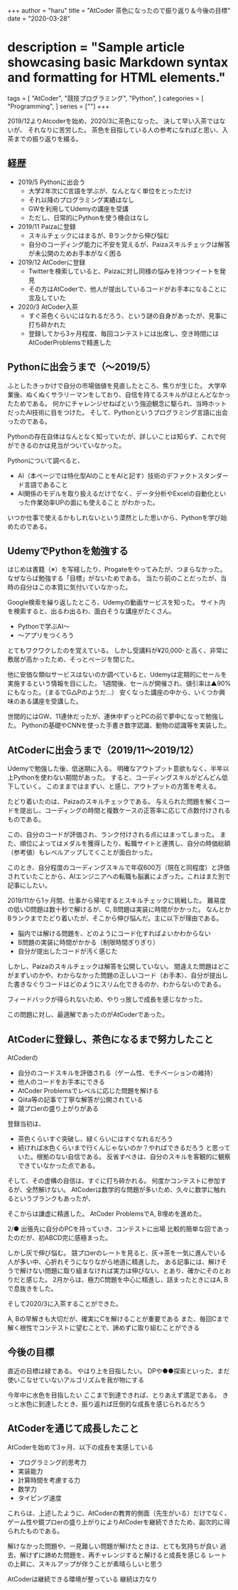 +++
author = "haru"
title = "AtCoder 茶色になったので振り返り＆今後の目標"
date = "2020-03-28"
# description = "Sample article showcasing basic Markdown syntax and formatting for HTML elements."
tags = [
	"AtCoder",
	"競技プログラミング",
	"Python",
]
categories = [
	"Programming",
]
series = [""]
+++

2019/12よりAtcoderを始め、2020/3に茶色になった。
決して早い入茶ではないが、 それなりに苦労した。
茶色を目指している人の参考になればと思い、入茶までの振り返りを綴る。

<script data-ad-client="ca-pub-7533150434547350" async src="https://pagead2.googlesyndication.com/pagead/js/adsbygoogle.js"></script>

<!--more-->


## 経歴
- 2019/5 Pythonに出会う
	- 大学2年次にC言語を学ぶが、なんとなく単位をとっただけ
	- それ以降のプログラミング実績はなし
	- GWを利用してUdemyの講座を受講
	- ただし、日常的にPythonを使う機会はなし
- 2019/11 Paizaに登録
	- スキルチェックにはまるが、Bランクから伸び悩む
	- 自分のコーディング能力に不安を覚えるが、Paizaスキルチェックは解答が未公開のためお手本がなく困る
- 2019/12 AtCoderに登録
	- Twitterを検索していると、Paizaに対し同様の悩みを持つツイートを発見
	- その方はAtCoderで、他人が提出しているコードがお手本になることに言及していた
- 2020/3 AtCoder入茶
	- すぐ茶色くらいにはなれるだろう、という謎の自身があったが、見事に打ち砕かれた
	- 登録してから3ヶ月程度、毎回コンテストには出席し、空き時間にはAtCoderProblemsで精進した

## Pythonに出会うまで（〜2019/5）
ふとしたきっかけで自分の市場価値を見直したところ、焦りが生じた。
大学卒業後、ぬくぬくサラリーマンをしており、自信を持てるスキルがほとんどなかったためである。
 何かにチャレンジせねばという強迫観念に駆られ、当時ホットだったAI技術に目をつけた。
そして、Pythonというプログラミング言語に出会ったのである。

Pythonの存在自体はなんとなく知っていたが、詳しいことは知らず、これで何ができるのかは見当がついていなかった。

Pythonについて調べると、
- AI（本ページでは特化型AIのことをAIと記す）技術のデファクトスタンダード言語であること
- AI関係のモデルを取り扱えるだけでなく、データ分析やExcelの自動化といった作業効率UPの面にも使えること
がわかった。

いつか仕事で使えるかもしれないという漠然とした思いから、Pythonを学び始めたのである。

## UdemyでPythonを勉強する
はじめは書籍（※）を写経したり、Progateをやってみたが、つまらなかった。
なぜならば勉強する「目標」がないためである。
当たり前のことだったが、当時の自分はこの本質に気付いていなかった。

Google検索を繰り返したところ、Udemyの動画サービスを知った。
サイト内を検索すると、出るわ出るわ、面白そうな講座がたくさん。
- Pythonで学ぶAI〜
- 〜アプリをつくろう

とてもワクワクしたのを覚えている。
しかし受講料が¥20,000-と高く、非常に敷居が高かったため、そっとページを閉じた。

他に安価な類似サービスはないのか調べていると、Udemyは定期的にセールを実施するという情報を目にした。
1週間後、セールが開催され、値引率は▲90%にもなった。（まるでG△Pのようだ…）
安くなった講座の中から、いくつか興味のある講座を受講した。

世間的にはGW、11連休だったが、連休中ずっとPCの前で夢中になって勉強した。
Pythonの基礎やCNNを使った手書き数字認識、動物の認識等を実装した。

## AtCoderに出会うまで（2019/11〜2019/12）
Udemyで勉強した後、低迷期に入る。
明確なアウトプット意欲もなく、半年以上Pythonを使わない期間があった。
すると、コーディングスキルがどんどん低下していく。
このままではまずい、と感じ、アウトプットの方策を考える。

たどり着いたのは、Paizaのスキルチェックである。
与えられた問題を解くコードを提出し、コーディングの時間と複数ケースの正答率に応じて点数付けされるものである。

この、自分のコードが評価され、ランク付けされる点にはまってしまった。
また、順位によってはメダルを獲得したり、転職サイトと連携し、自分の時価総額（参考値）もレベルアップしてくことが面白かった。

このとき、自分程度のコーディングスキルで年収600万（現在と同程度）と評価されていたことから、AIエンジニアへの転職も脳裏によぎった。これはまた別で記事にしたい。


2019/11から1ヶ月間、仕事から帰宅するとスキルチェックに挑戦した。
難易度の低いD問題は数十秒で解けるが、C, B問題は実装に時間がかかった。
なんとかBランクまでたどり着いたが、そこから伸び悩んだ。主に以下が理由である。
- 脳内では解ける問題を、どのようにコード化すればよいかわからない
- B問題の実装に時間がかかる（制限時間ぎりぎり）
- 自分が提出したコードが汚く感じた

しかし、Paizaのスキルチェックは解答を公開していない。
間違えた問題はどこがまずいのかや、わからなかった問題の正しいコード（お手本）、自分が提出した書きなぐりコードはどのようにスリム化できるのか、わからないのである。

フィードバックが得られないため、やりっ放しで成長を感じなかった。


この問題に対し、最適解であったのがAtCoderであった。


## AtCoderに登録し、茶色になるまで努力したこと
AtCoderの
- 自分のコードスキルを評価される（ゲーム性、モチベーションの維持）
- 他人のコードをお手本にできる
- AtCoder Problemsでレベルに応じた問題を解ける
- Qiita等の記事で丁寧な解答が公開されている
- 競プロerの盛り上がりがある


登録当初は、
- 茶色くらいすぐ突破し、緑くらいにはすぐなれるだろう
- 続ければ水色くらいまで行くんじゃないのか？やればできるだろう
と思っていた。根拠のない自信である。
反省すべきは、自分のスキルを客観的に観察できていなかった点である。

そして、その虚構の自信は、すぐに打ち砕かれる。
何度かコンテストに参加するが、全然解けない。
AtCoderは数学的な問題が多いため、久々に数学に触れるというブランクもあったが、

そこからは謙虚に精進した。
AtCoder ProblemsでA, B埋めを進めた。

2/● 出張先に自分のPCを持っていき、コンテストに出場
比較的簡単な回であったのだが、初ABCD完に感極まった。


しかし灰で伸び悩む。
競プロerのレートを見ると、灰→茶を一気に進んでいる人が多い中、心折れそうになりながら地道に精進した。
ある記事には、解けそうで解けない問題に取り組まなければ実力は伸びない、とあり、確かにそのとおりだと感じた。
2月からは、極力C問題を中心に精進し、詰まったときにはA, Bで息抜きをした。


そして2020/3に入茶することができた。

A, Bの早解きも大切だが、確実にCを解けることが重要である
また、毎回Cまで解く根性でコンテストに望むことで、諦めずに取り組むことができる





## 今後の目標
直近の目標は緑である。
やはり上を目指したい。
DPや●●探索といった、まだ使いこなせていないアルゴリズムを我が物にする

今年中に水色を目指したい
ここまで到達できれば、とりあえず満足である。
きっと水色に到達したとき、振り返れば圧倒的な成長を感じられるだろう


## AtCoderを通じて成長したこと
AtCoderを始めて3ヶ月、以下の成長を実感している
- プログラミング的思考力
- 実装能力
- 計算時間を考慮する力
- 数学力
- タイピング速度

これらは、上述したように、AtCoderの教育的側面（先生がいる）だけでなく、ゲーム性や鏡プロerの盛り上がりによりAtCoderを継続できたため、副次的に得られたものである。

解けなかった問題や、一見難しい問題が解けたときは、とても気持ちが良い
過去、解けずに諦めた問題を、再チャレンジすると解けると成長を感じる
レートの上昇に、スキルアップが伴うことが素晴らしいと思う

AtCoderは継続できる環境が整っている
継続は力なり
